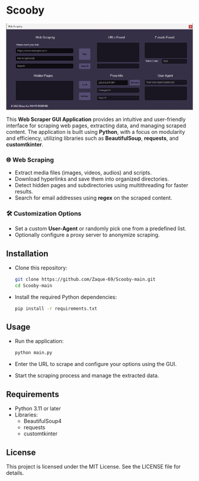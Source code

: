 
# Scooby

<p align = "left">
  <img width="1607" alt="webui" src="scrap.png">
</p>

This **Web Scraper GUI Application** provides an intuitive and user-friendly interface for scraping web pages, extracting data, and managing scraped content. The application is built using **Python**, with a focus on modularity and efficiency, utilizing libraries such as **BeautifulSoup**, **requests**, and **customtkinter**.

### 🌐 **Web Scraping**
- Extract media files (images, videos, audios) and scripts.
- Download hyperlinks and save them into organized directories.
- Detect hidden pages and subdirectories using multithreading for faster results.
- Search for email addresses using **regex** on the scraped content.

### 🛠️ **Customization Options**
- Set a custom **User-Agent** or randomly pick one from a predefined list.
- Optionally configure a proxy server to anonymize scraping.

## Installation

- Clone this repository:
    ```bash
    git clone https://github.com/Zaque-69/Scooby-main.git
    cd Scooby-main
    ```
- Install the required Python dependencies:
    ```bash
    pip install -r requirements.txt
    ```

## Usage

- Run the application:
    ```bash
    python main.py
    ```

- Enter the URL to scrape and configure your options using the GUI.
- Start the scraping process and manage the extracted data.


## Requirements

- Python 3.11 or later
- Libraries:
  - BeautifulSoup4
  - requests
  - customtkinter

## License

This project is licensed under the MIT License. See the LICENSE file for details.
